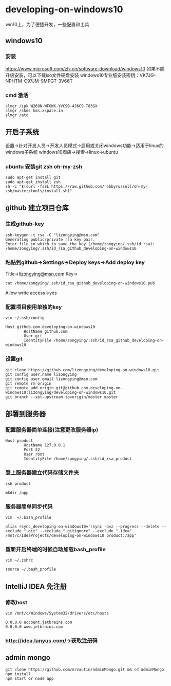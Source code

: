# developing-on-windows10
win10上，为了便捷开发，一些配置和工具

## windows10
### 安装
https://www.microsoft.com/zh-cn/software-download/windows10
如果不能升级安装，可以下载iso文件硬盘安装
windows10专业版安装密钥：VK7JG-NPHTM-C97JM-9MPGT-3V66T
### cmd 激活
~~~
slmgr /ipk W269N-WFGWX-YVC9B-4J6C9-T83GX
slmgr /skms kms.xspace.in
slmgr /ato
~~~
## 开启子系统
设置->针对开发人员->开发人员模式->启用或关闭windows功能->适用于linux的windows子系统
windows10商店->搜索->linux->ubuntu
### ubuntu 安装git zsh oh-my-zsh
~~~
sudo apt-get install git
sudo apt-get install zsh
sh -c "$(curl -fsSL https://raw.github.com/robbyrussell/oh-my-zsh/master/tools/install.sh)"
~~~
## github 建立项目仓库
### 生成github-key
~~~
ssh-keygen -t rsa -C "lizongying@msn.com"
Generating public/private rsa key pair.
Enter file in which to save the key (/home/zongying/.ssh/id_rsa): /home/zongying/.ssh/id_rsa_github_developing-on-windows10
~~~
### 粘贴到github->Settings->Deploy keys->Add deploy key
Title->lizongying@msn.com
Key->
~~~
cat /home/zongying/.ssh/id_rsa_github_developing-on-windows10.pub
~~~
Allow write access->yes
### 配置项目使用单独的key
~~~
vim ~/.ssh/config
~~~
```
Host github.com.developing-on-windows10
        HostName github.com
        User git
        IdentityFile /home/zongying/.ssh/id_rsa_github_developing-on-windows10
```
### 设置git
~~~
git clone https://github.com/lizongying/developing-on-windows10.git
git config user.name lizongying
git config user.email lizongying@msn.com
git remote rm origin
git remote add origin git@github.com.developing-on-windows10:lizongying/developing-on-windows10.git
git branch --set-upstream-to=origin/master master
~~~

## 部署到服务器
### 配置服务器简单连接(注意更改服务器ip)
```
Host product
        HostName 127.0.0.1
        Port 22
        User root
        IdentityFile /home/zongying/.ssh/id_rsa_product
```
### 登上服务器建立代码存储文件夹
```
ssh product
```
```
mkdir /app
```
### 服务器简单同步代码
~~~
vim  ~/.bash_profile
~~~
~~~
alias rsync_developing-on-windows10='rsync -avz --progress --delete --exclude ".git" --exclude ".gitignore" --exclude ".idea" /mnt/c/IdeaProjects/developing-on-windows10 product:/app'
~~~
### 重新开启终端的时候自动加载bash_profile
~~~
vim ~/.zshrc
~~~
~~~
source ~/.bash_profile
~~~
## IntelliJ IDEA 免注册
### 修改host
~~~
vim /mnt/c/Windows/System32/drivers/etc/hosts
~~~
~~~
0.0.0.0 account.jetbrains.com
0.0.0.0 www.jetbrains.com
~~~
### http://idea.lanyus.com/->获取注册码

## admin mongo
~~~
git clone https://github.com/mrvautin/adminMongo.git && cd adminMongo
npm install
npm start or node app
~~~
